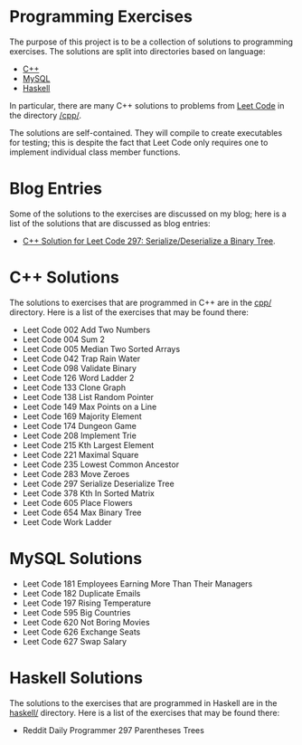 # Programming Exercises

The purpose of this project is to be a collection of solutions to programming exercises.
The solutions are split into directories based on language:

* [C++](cpp/)
* [MySQL](mysql/)
* [Haskell](haskell/)

In particular, there are many C++ solutions to problems from [Leet Code](https://leetcode.com/) in the directory [/cpp/](https://github.com/MatthewMcGonagle/ProgrammingExercises/tree/master/cpp). 

The solutions are self-contained. They will compile to create executables for testing; this is despite the fact that Leet Code only requires one to implement individual class member functions.

# Blog Entries 

Some of the solutions to the exercises are discussed on my blog; here is a list of the solutions 
that are discussed as blog entries:

* [C++ Solution for Leet Code 297: Serialize/Deserialize a Binary Tree](https://matthewmcgonagle.github.io/blog/2017/11/08/CppLeetCode297).

# C++ Solutions

The solutions to exercises that are programmed in C++ are in the [cpp/](cpp/) directory. Here is a list of the
exercises that may be found there:

* Leet Code 002 Add Two Numbers
* Leet Code 004 Sum 2
* Leet Code 005 Median Two Sorted Arrays
* Leet Code 042 Trap Rain Water
* Leet Code 098 Validate Binary
* Leet Code 126 Word Ladder 2
* Leet Code 133 Clone Graph
* Leet Code 138 List Random Pointer
* Leet Code 149 Max Points on a Line
* Leet Code 169 Majority Element
* Leet Code 174 Dungeon Game
* Leet Code 208 Implement Trie
* Leet Code 215 Kth Largest Element
* Leet Code 221 Maximal Square
* Leet Code 235 Lowest Common Ancestor
* Leet Code 283 Move Zeroes
* Leet Code 297 Serialize Deserialize Tree
* Leet Code 378 Kth In Sorted Matrix
* Leet Code 605 Place Flowers
* Leet Code 654 Max Binary Tree
* Leet Code Work Ladder

# MySQL Solutions

* Leet Code 181 Employees Earning More Than Their Managers
* Leet Code 182 Duplicate Emails
* Leet Code 197 Rising Temperature
* Leet Code 595 Big Countries
* Leet Code 620 Not Boring Movies
* Leet Code 626 Exchange Seats
* Leet Code 627 Swap Salary 

# Haskell Solutions

The solutions to the exercises that are programmed in Haskell are in the [haskell/](haskell/) directory. Here is
a list of the exercises that may be found there:

* Reddit Daily Programmer 297 Parentheses Trees
